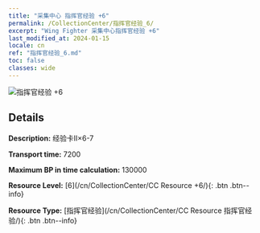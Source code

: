```yaml
---
title: "采集中心 指挥官经验 +6"
permalink: /CollectionCenter/指挥官经验_6/
excerpt: "Wing Fighter 采集中心指挥官经验 +6"
last_modified_at: 2024-01-15
locale: cn
ref: "指挥官经验_6.md"
toc: false
classes: wide
---
```



![指挥官经验 +6](/images/cc/CC_指挥官经验_5.png)

## Details

  **Description:** 经验卡II×6-7

  **Transport time:** 7200

  **Maximum BP in time calculation:** 130000

  **Resource Level:** [6](/cn/CollectionCenter/CC Resource +6/){: .btn .btn--info}

  **Resource Type:** [指挥官经验](/cn/CollectionCenter/CC Resource 指挥官经验/){: .btn .btn--info}

